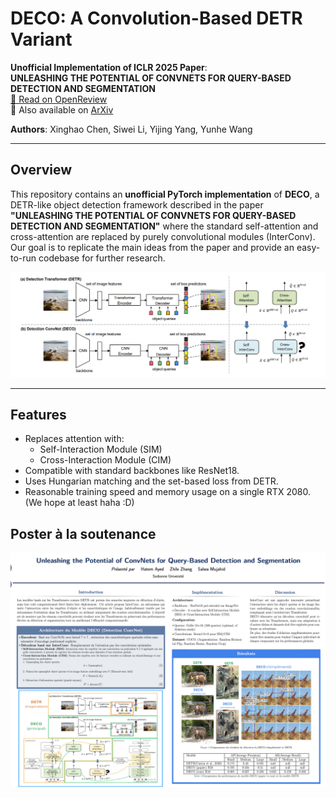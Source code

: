 # DECO: A Convolution-Based DETR Variant

**Unofficial Implementation of ICLR 2025 Paper**:  
**UNLEASHING THE POTENTIAL OF CONVNETS FOR QUERY-BASED DETECTION AND SEGMENTATION**  
[📄 Read on OpenReview](https://openreview.net/forum?id=TWRhLAN5rz)  
🔎 Also available on [ArXiv](https://arxiv.org/abs/2312.13735)

**Authors**: Xinghao Chen, Siwei Li, Yijing Yang, Yunhe Wang

---

## Overview

This repository contains an **unofficial PyTorch implementation** of **DECO**, a DETR-like object detection framework described in the paper **"UNLEASHING THE POTENTIAL OF CONVNETS FOR QUERY-BASED DETECTION AND SEGMENTATION"** where the standard self-attention and cross-attention are replaced by purely convolutional modules (InterConv). Our goal is to replicate the main ideas from the paper and provide an easy-to-run codebase for further research.

<p align="center">
<img src="docs/deco_arch.png" width="600">
</p>

 --- 

## Features
- Replaces attention with:
  - Self-Interaction Module (SIM)
  - Cross-Interaction Module (CIM)
- Compatible with standard backbones like ResNet18.
- Uses Hungarian matching and the set-based loss from DETR.
- Reasonable training speed and memory usage on a single RTX 2080. (We hope at least haha :D)

## Poster à la soutenance
<p align="center">
<img src="soutenance/deco-poster.png" width="600">
</p>


